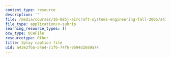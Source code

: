 ```yaml
---
content_type: resource
description: ''
file: /media/courses/16-885j-aircraft-systems-engineering-fall-2005/a43e2f6a54a471f674f69b94d2689a74_XWjSXlxpDfU.srt
file_type: application/x-subrip
learning_resource_types: []
ocw_type: OCWFile
resourcetype: Other
title: 3play caption file
uid: a43e2f6a-54a4-71f6-74f6-9b94d2689a74
---
```

